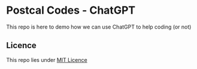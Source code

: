 # Postcal Codes - ChatGPT

This repo is here to demo how we can use ChatGPT to help coding (or not)


## Licence

This repo lies under [MIT Licence](LICENCE)